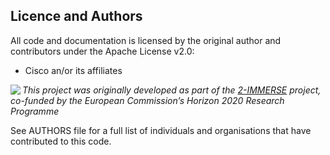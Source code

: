

## Licence and Authors

All code and documentation is licensed by the original author and contributors under the Apache License v2.0:

* Cisco an/or its affiliates

<img src="https://2immerse.eu/wp-content/uploads/2016/04/2-IMM_150x50.png" align="left"/><em>This project was originally developed as part of the <a href="https://2immerse.eu/">2-IMMERSE</a> project, co-funded by the European Commission’s <a hef="http://ec.europa.eu/programmes/horizon2020/">Horizon 2020</a> Research Programme</em>

See AUTHORS file for a full list of individuals and organisations that have
contributed to this code.
